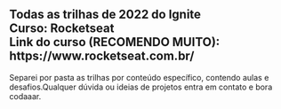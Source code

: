 <h2>
    Todas as trilhas de 2022 do Ignite <br/>
    Curso: Rocketseat <br/>
    Link do curso (RECOMENDO MUITO): https://www.rocketseat.com.br/             
</h2>
<p>
    Separei por pasta as trilhas por conteúdo específico, contendo aulas e desafios.Qualquer dúvida
    ou ideias de projetos entra em contato e bora codaaar.
</p>